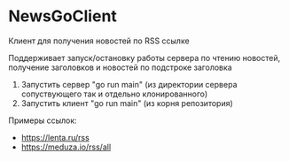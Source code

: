 # NewsGoClient

Клиент для получения новостей по RSS ссылке

Поддерживает запуск/остановку работы сервера по чтению новостей, получение заголовков и новостей по подстроке заголовка

1) Запустить сервер "go run main" (из директории сервера сопуствующего так и отдельно клонированного)
2) Запустить клиент "go run main" (из корня репозитория)

Примеры ссылок:
 - https://lenta.ru/rss
 - https://meduza.io/rss/all
